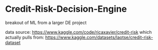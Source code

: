 # Credit-Risk-Decision-Engine
breakout of ML from a larger DE project

data source: https://www.kaggle.com/code/ricaxavier/credit-risk
which actually pulls from: https://www.kaggle.com/datasets/laotse/credit-risk-dataset

